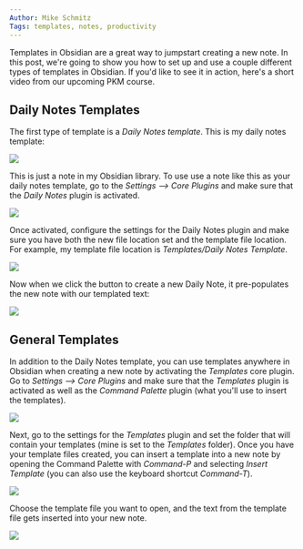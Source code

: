 ```yaml
---
Author: Mike Schmitz
Tags: templates, notes, productivity
---
```


Templates in Obsidian are a great way to jumpstart creating a new note. In this post, we're going to show you how to set up and use a couple different types of templates in Obsidian. If you'd like to see it in action, here's a short video from our upcoming PKM course.

## Daily Notes Templates

The first type of template is a *Daily Notes template*. This is my daily notes template:

![](https://thesweetsetup.com/wp-content/uploads/2021/06/templates1.jpg)

This is just a note in my Obsidian library. To use use a note like this as your daily notes template, go to the *Settings --> Core Plugins* and make sure that the *Daily Notes* plugin is activated. 

![](https://thesweetsetup.com/wp-content/uploads/2021/06/templates2.jpg)

Once activated, configure the settings for the Daily Notes plugin and make sure you have both the new file location set and the template file location. For example, my template file location is *Templates/Daily Notes Template*. 

![](https://thesweetsetup.com/wp-content/uploads/2021/06/templates3.jpg)

Now when we click the button to create a new Daily Note, it pre-populates the new note with our templated text:

![](https://thesweetsetup.com/wp-content/uploads/2021/06/templates4.jpg)

## General Templates

In addition to the Daily Notes template, you can use templates anywhere in Obsidian when creating a new note by activating the *Templates* core plugin. Go to *Settings --> Core Plugins* and make sure that the *Templates* plugin is activated as well as the *Command Palette* plugin (what you'll use to insert the templates).

![](https://thesweetsetup.com/wp-content/uploads/2021/06/templates5.jpg)

Next, go to the settings for the *Templates* plugin and set the folder that will contain your templates (mine is set to the *Templates* folder). Once you have your template files created, you can insert a template into a new note by opening the Command Palette with *Command-P* and selecting *Insert Template* (you can also use the keyboard shortcut *Command-T*).

![](https://thesweetsetup.com/wp-content/uploads/2021/06/templates6.jpg)

Choose the template file you want to open, and the text from the template file gets inserted into your new note.

![](https://thesweetsetup.com/wp-content/uploads/2021/06/templates7.jpg)